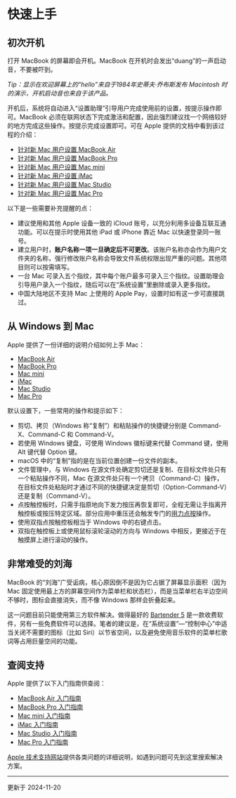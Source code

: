 # 快速上手

## 初次开机

打开 MacBook 的屏幕即会开机。MacBook 在开机时会发出“duang”的一声启动音，不要被吓到。

*Tip：显示在欢迎屏幕上的“hello”来自于1984年史蒂夫·乔布斯发布 Macintosh 时的演示，开机启动音也来自于该产品。*

开机后，系统将自动进入“设置助理”引导用户完成使用前的设置，按提示操作即可。MacBook 必须在联网状态下完成激活和配置，因此强烈建议找一个网络较好的地方完成这些操作。按提示完成设置即可。可在 Apple 提供的文档中看到该过程的介绍：

- [针对新 Mac 用户设置 MacBook Air](https://support.apple.com/zh-cn/guide/macbook-air/apd3a3bbed27/2024/mac/15)
- [针对新 Mac 用户设置 MacBook Pro](https://support.apple.com/zh-cn/guide/macbook-pro/apd3a3bbed27/2024/mac/15)
- [针对新 Mac 用户设置 Mac mini](https://support.apple.com/zh-cn/guide/mac-mini/apd3a3bbed27/2024/mac/15)
- [针对新 Mac 用户设置 iMac](https://support.apple.com/zh-cn/guide/imac/apd3a3bbed27/2024/mac/15)
- [针对新 Mac 用户设置 Mac Studio](https://support.apple.com/zh-cn/guide/mac-studio/apd3a3bbed27/2024/mac/15)
- [针对新 Mac 用户设置 Mac Pro](https://support.apple.com/zh-cn/guide/mac-pro/apd3a3bbed27/2024/mac/15)

以下是一些需要补充提醒的点：

- 建议使用和其他 Apple 设备一致的 iCloud 账号，以充分利用多设备互联互通功能。可以在提示时使用其他 iPad 或 iPhone 靠近 Mac 以快速登录同一账号。
- 建立用户时，**账户名称一项一旦确定后不可更改**。该账户名称亦会作为用户文件夹的名称，强行修改账户名称会导致文件系统权限出现严重的问题。其他项目则可以按需填写。
- 一台 Mac 可录入五个指纹，其中每个账户最多可录入三个指纹。设置助理会引导用户录入一个指纹，随后可以在“系统设置”里删除或录入更多指纹。
- 中国大陆地区不支持 Mac 上使用的 Apple Pay，设置时如有这一步可直接跳过。


## 从 Windows 到 Mac

Apple 提供了一份详细的说明介绍如何上手 Mac：

- [MacBook Air](https://support.apple.com/zh-cn/guide/macbook-air/apd1f14ec646/2024/mac/15)
- [MacBook Pro](https://support.apple.com/zh-cn/guide/macbook-pro/apd1f14ec646/2024/mac/15)
- [Mac mini](https://support.apple.com/zh-cn/guide/mac-mini/apd1f14ec646/2024/mac/15)
- [iMac](https://support.apple.com/zh-cn/guide/imac/apd1f14ec646/2024/mac/15)
- [Mac Studio](https://support.apple.com/zh-cn/guide/mac-studio/apd1f14ec646/2024/mac/15)
- [Mac Pro](https://support.apple.com/zh-cn/guide/mac-pro/apd1f14ec646/2024/mac/15)

默认设置下，一些常用的操作和提示如下：

- 剪切、拷贝（Windows 称“复制”）和粘贴操作的快捷键分别是 Command-X、Command-C 和 Command-V。
- 若使用 Windows 键盘，可使用 Windows 徽标键来代替 Command 键，使用 Alt 键代替 Option 键。
- macOS 中的“复制”指的是在当前位置创建一份文件的副本。
- 文件管理中，与 Windows 在源文件处确定剪切还是复制、在目标文件处只有一个粘贴操作不同，Mac 在源文件处只有一个拷贝（Command-C）操作，在目标文件处粘贴时才通过不同的快捷键决定是剪切（Option-Command-V）还是复制（Command-V）。
- 点按触控板时，只需手指原地向下发力按压再恢复即可，全程无需让手指离开触控板或按压特定区域。部分应用中重压还会触发专门的[用力点按](https://support.apple.com/zh-cn/102309)操作。
- 使用双指点按触控板相当于 Windows 中的右键点击。
- 双指在触控板上或使用鼠标滚轮滚动的方向与 Windows 中相反，更接近于在触摸屏上进行滚动的操作。


## 非常难受的刘海

MacBook 的“刘海”广受诟病，核心原因倒不是因为它占据了屏幕显示面积（因为 Mac 固定使用最上方的屏幕空间作为菜单栏和状态栏），而是当菜单栏右半边空间不够时，图标会直接消失，而不像 Windows 那样会折叠起来。

这一问题目前只能使用第三方软件解决。做得最好的 [Bartender 5](https://www.macbartender.com/Bartender5/) 是一款收费软件，另有一些免费软件可以选择。笔者的建议是，在“系统设置”—“控制中心”中适当关闭不需要的图标（比如 Siri）以节省空间，以及避免使用音乐软件的菜单栏歌词等占用巨量空间的功能。


## 查阅支持

Apple 提供了以下入门指南供查阅：

- [MacBook Air 入门指南](https://support.apple.com/zh-cn/guide/macbook-air/welcome/mac)
- [MacBook Pro 入门指南](https://support.apple.com/zh-cn/guide/macbook-pro/welcome/mac)
- [Mac mini 入门指南](https://support.apple.com/zh-cn/guide/mac-mini/welcome/mac)
- [iMac 入门指南](https://support.apple.com/zh-cn/guide/imac/welcome/mac)
- [Mac Studio 入门指南](https://support.apple.com/zh-cn/guide/mac-studio/welcome/mac)
- [Mac Pro 入门指南](https://support.apple.com/zh-cn/guide/mac-pro/welcome/mac)

[Apple 技术支持网站](https://support.apple.com/zh-cn)提供各类问题的详细说明，如遇到问题可先到这里搜索解决方案。

---

更新于 2024-11-20
